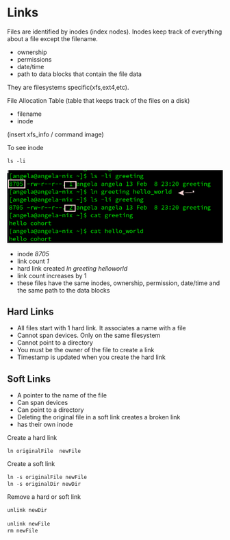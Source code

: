 # Links

Files are identified by inodes (index nodes). Inodes keep track of everything about a file except the filename. 
- ownership
- permissions
- date/time
- path to data blocks that contain the file data

They are filesystems specific(xfs,ext4,etc).

File Allocation Table (table that keeps track of the files on a disk)
- filename
- inode

(insert xfs_info / command image)

To see inode
```
ls -li
```
![Hard Link](/images/inode.png)
- inode _8705_
- link count _1_
- hard link created _ln greeting helloworld_
- link count increases by 1
- these files have the same inodes, ownership, permission, date/time and the same path to the data blocks


## Hard Links
- All files start with 1 hard link. It associates a name with a file
- Cannot span devices. Only on the same filesystem
- Cannot point to a directory
- You must be the owner of the file to create a link
- Timestamp is updated when you create the hard link


## Soft Links
- A pointer to the name of the file
- Can span devices
- Can point to a directory
- Deleting the original file in a soft link creates a broken link
- has their own inode

Create a hard link
```
ln originalFile  newFile
```

Create a soft link
```
ln -s originalFile newFile
ln -s originalDir newDir
```

Remove a hard or soft link
```
unlink newDir

unlink newFile
rm newFile

```
